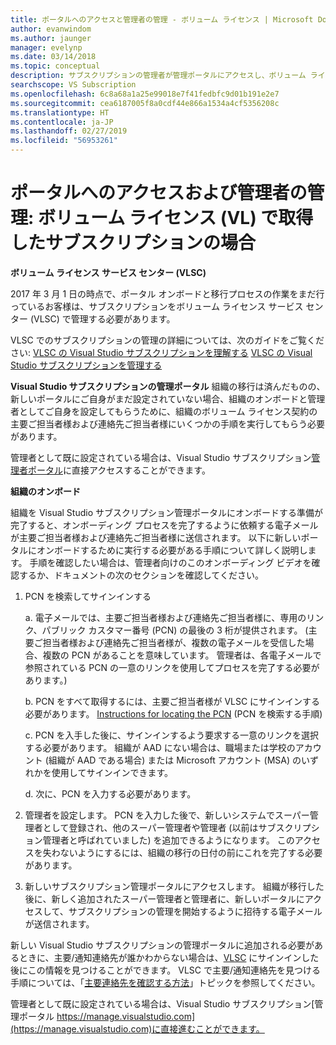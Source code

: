 ```yaml
---
title: ポータルへのアクセスと管理者の管理 - ボリューム ライセンス | Microsoft Docs
author: evanwindom
ms.author: jaunger
manager: evelynp
ms.date: 03/14/2018
ms.topic: conceptual
description: サブスクリプションの管理者が管理ポータルにアクセスし、ボリューム ライセンス (VL) で取得したサブスクリプションを管理する方法について説明します
searchscope: VS Subscription
ms.openlocfilehash: 6c8a68a1a25e99018e7f41fedbfc9d01b191e2e7
ms.sourcegitcommit: cea6187005f8a0cdf44e866a1534a4cf5356208c
ms.translationtype: HT
ms.contentlocale: ja-JP
ms.lasthandoff: 02/27/2019
ms.locfileid: "56953261"
---
```

# <a name="accessing-the-portal-and-managing-administrators---for-subscriptions-acquired-through-volume-licensing-vl"></a>ポータルへのアクセスおよび管理者の管理: ボリューム ライセンス (VL) で取得したサブスクリプションの場合

**ボリューム ライセンス サービス センター (VLSC)**

2017 年 3 月 1 日の時点で、ポータル オンボードと移行プロセスの作業をまだ行っているお客様は、サブスクリプションをボリューム ライセンス サービス センター (VLSC) で管理する必要があります。

VLSC でのサブスクリプションの管理の詳細については、次のガイドをご覧ください: [VLSC の Visual Studio サブスクリプションを理解する](https://visualstudio.microsoft.com/wp-content/uploads/2016/11/Understanding-Visual-Studio-Subscriptions-Administration-Guide-for-VLSC.pdf)
[VLSC の Visual Studio サブスクリプションを管理する](https://visualstudio.microsoft.com/wp-content/uploads/2016/11/Managing-Visual-Studio-Subscriptions-Administration-Guide-for-VLSC.pdf)

**Visual Studio サブスクリプションの管理ポータル** 組織の移行は済んだものの、新しいポータルにご自身がまだ設定されていない場合、組織のオンボードと管理者としてご自身を設定してもらうために、組織のボリューム ライセンス契約の主要ご担当者様および連絡先ご担当者様にいくつかの手順を実行してもらう必要があります。

管理者として既に設定されている場合は、Visual Studio サブスクリプション[管理者ポータル](https://manage.visualstudio.com/)に直接アクセスすることができます。

**組織のオンボード**

組織を Visual Studio サブスクリプション管理ポータルにオンボードする準備が完了すると、オンボーディング プロセスを完了するように依頼する電子メールが主要ご担当者様および連絡先ご担当者様に送信されます。 以下に新しいポータルにオンボードするために実行する必要がある手順について詳しく説明します。 手順を確認したい場合は、管理者向けのこのオンボーディング ビデオを確認するか、ドキュメントの次のセクションを確認してください。

1. PCN を検索してサインインする

     a.  電子メールでは、主要ご担当者様および連絡先ご担当者様に、専用のリンク、パブリック カスタマー番号 (PCN) の最後の 3 桁が提供されます。  (主要ご担当者様および連絡先ご担当者様が、複数の電子メールを受信した場合、複数の PCN があることを意味しています。 管理者は、各電子メールで参照されている PCN の一意のリンクを使用してプロセスを完了する必要があります。)

     b.  PCN をすべて取得するには、主要ご担当者様が VLSC にサインインする必要があります。 [Instructions for locating the PCN](find-pcn.md) (PCN を検索する手順)

     c. PCN を入手した後に、サインインするよう要求する一意のリンクを選択する必要があります。 組織が AAD にない場合は、職場または学校のアカウント (組織が AAD である場合) または Microsoft アカウント (MSA) のいずれかを使用してサインインできます。

     d. 次に、PCN を入力する必要があります。

2. 管理者を設定します。  PCN を入力した後で、新しいシステムでスーパー管理者として登録され、他のスーパー管理者や管理者 (以前はサブスクリプション管理者と呼ばれていました) を追加できるようになります。 このアクセスを失わないようにするには、組織の移行の日付の前にこれを完了する必要があります。

3. 新しいサブスクリプション管理ポータルにアクセスします。 組織が移行した後に、新しく追加されたスーパー管理者と管理者に、新しいポータルにアクセスして、サブスクリプションの管理を開始するように招待する電子メールが送信されます。

新しい Visual Studio サブスクリプションの管理ポータルに追加される必要があるときに、主要/通知連絡先が誰かわからない場合は、[VLSC](https://www.microsoft.com/Licensing/servicecenter/default.aspx) にサインインした後にこの情報を見つけることができます。 VLSC で主要/通知連絡先を見つける手順については、「[主要連絡先を確認する方法](find-primary-contact.md)」トピックを参照してください。

管理者として既に設定されている場合は、Visual Studio サブスクリプション[管理ポータル https://manage.visualstudio.com](https://manage.visualstudio.com)に直接進むことができます。
